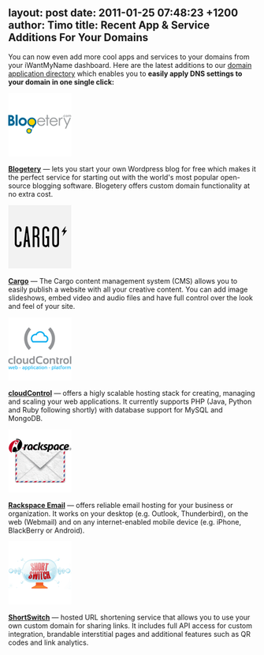 layout: post
date: 2011-01-25 07:48:23 +1200
author: Timo
title: Recent App & Service Additions For Your Domains
----

You can now even add more cool apps and services to your domains from your iWantMyName dashboard. Here are the latest additions to our [domain application directory](https://iwantmyname.com/services) which enables you to **easily apply DNS settings to your domain in one single click:**

[![logo-blog-blogetery.png](/media/2011-01-25-logo-blog-blogetery.png)](https://iwantmyname.com/services/blog-hosting/free-custom-domain-wordpress)

**[Blogetery](https://iwantmyname.com/services/blog-hosting/free-custom-domain-wordpress)** &mdash; lets you start your own Wordpress blog for free which makes it the perfect service for starting out with the world's most popular open-source blogging software. Blogetery offers custom domain functionality at no extra cost.

[![logo-portfolio-cargo-collective.png](/media/2011-01-25-logo-portfolio-cargo-collective.png)](https://iwantmyname.com/services/portfolio-hosting/cargo-custom-domain)

**[Cargo](https://iwantmyname.com/services/portfolio-hosting/cargo-custom-domain)** &mdash; The Cargo content management system (CMS) allows you to easily publish a website with all your creative content. You can add image slideshows, embed video and audio files and have full control over the look and feel of your site.

[![logo-developer-cloudcontrol.png](/media/2011-01-25-logo-developer-cloudcontrol.png)](https://iwantmyname.com/services/developer/cloudcontrol-register-custom-domain)

**[cloudControl](https://iwantmyname.com/services/developer/cloudcontrol-register-custom-domain)** &mdash; offers a higly scalable hosting stack for creating, managing and scaling your web applications. It currently supports PHP (Java, Python and Ruby following shortly) with database support for MySQL and MongoDB.

[![logo-email-rackspace-apps.png](/media/2011-01-25-logo-email-rackspace-apps.png)](https://iwantmyname.com/services/email-hosting/rackspace-apps)

**[Rackspace Email](https://iwantmyname.com/services/email-hosting/rackspace-apps)** &mdash; offers reliable email hosting for your business or organization. It works on your desktop (e.g. Outlook, Thunderbird), on the web (Webmail) and on any internet-enabled mobile device (e.g. iPhone, BlackBerry or Android).

[![logo-url-shortener-shortswitch.png](/media/2011-01-25-logo-url-shortener-shortswitch.png)](https://iwantmyname.com/services/url-shortener/shortswitch-whitelabel-custom-domain)

**[ShortSwitch](https://iwantmyname.com/services/url-shortener/shortswitch-whitelabel-custom-domain)** &mdash; hosted URL shortening service that allows you to use your own custom domain for sharing links. It includes full API access for custom integration, brandable interstitial pages and additional features such as QR codes and link analytics.
